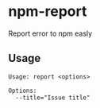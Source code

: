 # npm-report
Report error to npm easly

## Usage
```
Usage: report <options>

Options:
  --title="Issue title"
```
